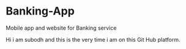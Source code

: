 # Banking-App
Mobile app and website for Banking service

Hi i am subodh and this is the very time i am on this Git Hub platform. 
